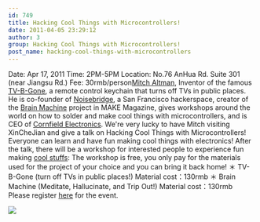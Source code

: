 ```yaml
---
id: 749
title: Hacking Cool Things with Microcontrollers!
date: 2011-04-05 23:29:12
author: 3
group: Hacking Cool Things with Microcontrollers!
post_name: hacking-cool-things-with-microcontrollers
---
```


Date: Apr 17, 2011 Time: 2PM-5PM Location: No.76 AnHua Rd. Suite 301 (near Jiangsu Rd.) Fee: 30rmb/person[Mitch Altman](http://en.wikipedia.org/wiki/Mitch%5FAltman), Inventor of the famous [TV-B-Gone](http://en.wikipedia.org/wiki/TV-B-Gone), a remote control keychain that turns off TVs in public places. He is co-founder of [Noisebridge](https://www.noisebridge.net/wiki/Noisebridge), a San Francisco hackerspace, creator of the [Brain Machine](http://makezine.com/10/brainwave/) project in MAKE Magazine, gives workshops around the world on how to solder and make cool things with microcontrollers, and is CEO of [Cornfield Electronics](http://www.cornfieldelectronics.com/). We're very lucky to have Mitch visiting XinCheJian and give a talk on Hacking Cool Things with Microcontrollers! Everyone can learn and have fun making cool things with electronics! After the talk, there will be a workshop for interested people to experience fun making [cool stuffs](http://www.tvbgone.com/cfe%5Fmfaire.php?PHPSESSID=561f54cf995b8669a2dfa73339f86af2): The workshop is free, you only pay for the materials used for the project of your choice and you can bring it back home! ＊ TV-B-Gone (turn off TVs in public places!) Material cost：130rmb ＊ Brain Machine (Meditate, Hallucinate, and Trip Out!) Material cost：130rmb Please register [here](http://xinchejian.com/event/?regevent%5Faction=register&event%5Fid=5&name%5Fof%5Fevent=MitchAltman-HackingCoolThingswithMicrocontrollers!) for the event.

![](http://139.162.84.35/wp-content/uploads/2011/03/MitchAlmanPoster-Web.jpg)